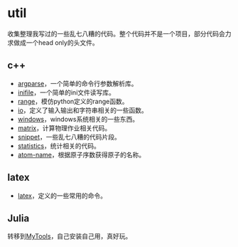 # util

收集整理我写过的一些乱七八糟的代码。整个代码并不是一个项目，部分代码会力求做成一个head only的头文件。

## c++

- [argparse](./cpp/argparse)，一个简单的命令行参数解析库。
- [inifile](./cpp/inifile)，一个简单的ini文件读写库。
- [range](./cpp/range)，模仿python定义的range函数。
- [io](./cpp/io)，定义了输入输出和字符串相关的一些函数。
- [windows](./cpp/windows)，windows系统相关的一些东西。
- [matrix](./cpp/matrix)，计算物理作业相关代码。
- [snippet](./cpp/snippet)，一些乱七八糟的代码片段。
- [statistics](./cpp/statistics)，统计相关的代码。
- [atom-name](./cpp/atom-name)，根据原子序数获得原子的名称。

## latex

- [latex](./latex)，定义的一些常用的命令。

## Julia

转移到[MyTools](https://github.com/0382/MyTools.jl)，自己安装自己用，真好玩。
